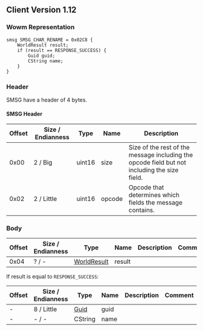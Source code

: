 ## Client Version 1.12

### Wowm Representation
```rust,ignore
smsg SMSG_CHAR_RENAME = 0x02C8 {
    WorldResult result;
    if (result == RESPONSE_SUCCESS) {
        Guid guid;
        CString name;
    }
}
```
### Header

SMSG have a header of 4 bytes.

#### SMSG Header

| Offset | Size / Endianness | Type   | Name   | Description |
| ------ | ----------------- | ------ | ------ | ----------- |
| 0x00   | 2 / Big           | uint16 | size   | Size of the rest of the message including the opcode field but not including the size field.|
| 0x02   | 2 / Little        | uint16 | opcode | Opcode that determines which fields the message contains.|

### Body

| Offset | Size / Endianness | Type | Name | Description | Comment |
| ------ | ----------------- | ---- | ---- | ----------- | ------- |
| 0x04 | ? / - | [WorldResult](worldresult.md) | result |  |  |

If result is equal to `RESPONSE_SUCCESS`:

| Offset | Size / Endianness | Type | Name | Description | Comment |
| ------ | ----------------- | ---- | ---- | ----------- | ------- |
| - | 8 / Little | [Guid](../spec/packed-guid.md) | guid |  |  |
| - | - / - | CString | name |  |  |

